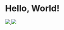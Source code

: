 <!DOCTYPE html>
<html lang="en">
<head> 
</head>
<body>

  <h1> Hello, World! </h1> <img src="">

<div>
<a href="https://www.linkedin.com/in/bernardosoledade/" target="_blank"> <img src="https://img.shields.io/badge/LinkedIn-0077B5?style=for-the-badge&logo=linkedin&logoColor=white" target="_blank"> </a>
<a href="mailto:be.soledade@outlook.com" target="_blank"> <img src="https://img.shields.io/badge/Microsoft_Outlook-0078D4?style=for-the-badge&logo=microsoft-outlook&logoColor=white" target="_blank"> </a>
  
</div>
</body>
</html>
